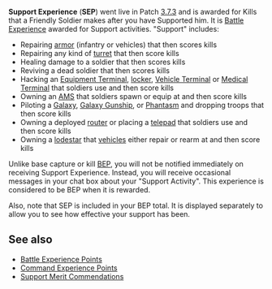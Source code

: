 **Support Experience** (**SEP**) went live in Patch [3.7.3](../patches/3.7.3.md)
and is awarded for Kills that a Friendly Soldier makes after you have Supported
him. It is [Battle Experience](Battle_Experience_Points.md) awarded for Support activities. "Support"
includes:

- Repairing [armor](../armor/Armor_Index.md) (infantry or vehicles) that then scores kills
- Repairing any kind of [turret](Turret.md) that then score kills
- Healing damage to a soldier that then scores kills
- Reviving a dead soldier that then scores kills
- Hacking an [Equipment Terminal](../items/Equipment_Terminal.md),
  [locker](../items/Lockers.md),
  [Vehicle Terminal](../locations/Vehicle_Terminal.md) or
  [Medical Terminal](../items/Medical_Terminal.md) that soldiers use and then
  score kills
- Owning an [AMS](../vehicles/Advanced_Mobile_Station.md) that soldiers spawn or
  equip at and then score kills
- Piloting a [Galaxy](../vehicles/Galaxy.md),
  [Galaxy Gunship](../vehicles/Galaxy_Gunship.md), or
  [Phantasm](../vehicles/Phantasm.md) and dropping troops that then score kills
- Owning a deployed [router](../vehicles/Router.md) or placing a
  [telepad](../weapons/Telepad.md) that soldiers use and then score kills
- Owning a [lodestar](../vehicles/Lodestar.md) that
  [vehicles](../vehicles/Vehicle.md) either repair or rearm at and then score
  kills

Unlike base capture or kill [BEP](Battle_Experience_Points.md), you will not be notified immediately
on receiving Support Experience. Instead, you will receive occasional messages
in your chat box about your "Support Activity". This experience is considered to
be BEP when it is rewarded.

Also, note that SEP is included in your BEP total. It is displayed separately to
allow you to see how effective your support has been.

## See also

- [Battle Experience Points](Battle_Experience_Points.md)
- [Command Experience Points](Command_Experience_Points.md)
- [Support Merit Commendations](../merits/Support_Merit_Commendations.md)

<!--[category:Terminology](category:Terminology.md)-->
